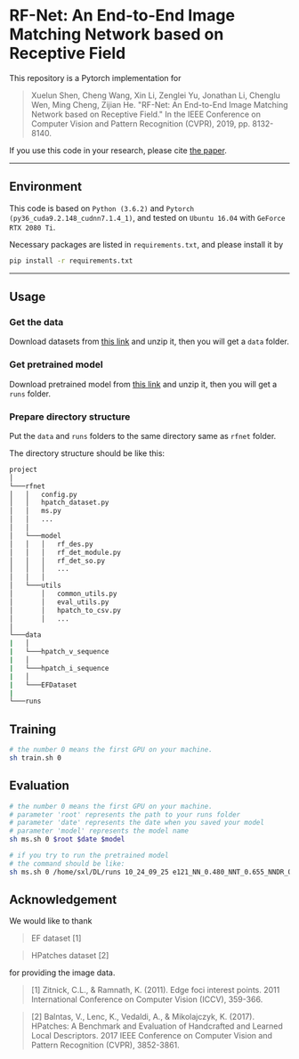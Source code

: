 # RF-Net: An End-to-End Image Matching Network based on Receptive Field

This repository is a Pytorch implementation for

> Xuelun Shen, Cheng Wang, Xin Li, Zenglei Yu, Jonathan Li, Chenglu Wen, Ming Cheng, Zijian He. "RF-Net: An End-to-End Image Matching Network based on Receptive Field." In the IEEE Conference on Computer Vision and Pattern Recognition (CVPR), 2019, pp. 8132-8140.

If you use this code in your research, please cite [the paper](https://arxiv.org/abs/1906.00604).

---

## Environment

This code is based on `Python (3.6.2)` and `Pytorch (py36_cuda9.2.148_cudnn7.1.4_1)`, and tested on `Ubuntu 16.04` with `GeForce RTX 2080 Ti`.

Necessary packages are listed in `requirements.txt`, and please install it by

```bash
pip install -r requirements.txt
```

---

## Usage

### Get the data

Download datasets from [this link](https://drive.google.com/open?id=1CyoJiY8d-byyZxOzkwhQ-MG-viRQGkOd) and unzip it, then you will get a `data` folder.

### Get pretrained model

Download pretrained model from [this link](https://drive.google.com/open?id=1kGFH3gjrEBAsoWNO7zcOVCR6JxBluMDN) and unzip it, then you will get a `runs` folder.

### Prepare directory structure

Put the `data` and `runs` folders to the same directory same as `rfnet` folder.

The directory structure should be like this:

```bash
project
│
└───rfnet
│   │   config.py
│   │   hpatch_dataset.py
│   │   ms.py
│   │   ...
│   │
│   └───model
│   │   │   rf_des.py
│   │   │   rf_det_module.py
│   │   │   rf_det_so.py
│   │   │   ...
│   │   │
│   └───utils
│       │   common_utils.py
│       │   eval_utils.py
│       │   hpatch_to_csv.py
│       │   ...
│
└───data
|   │
|   └───hpatch_v_sequence
|   │
|   └───hpatch_i_sequence
|   │
|   └───EFDataset
|
└───runs

```

## Training

```bash
# the number 0 means the first GPU on your machine.
sh train.sh 0
```

## Evaluation

```bash
# the number 0 means the first GPU on your machine.
# parameter 'root' represents the path to your runs folder
# parameter 'date' represents the date when you saved your model
# parameter 'model' represents the model name
sh ms.sh 0 $root $date $model

# if you try to run the pretrained model
# the command should be like:
sh ms.sh 0 /home/sxl/DL/runs 10_24_09_25 e121_NN_0.480_NNT_0.655_NNDR_0.813_MeanMS_0.649.pth.tar
```

## Acknowledgement

We would like to thank

> EF dataset [1]

> HPatches dataset [2]

for providing the image data.

> [1] Zitnick, C.L., & Ramnath, K. (2011). Edge foci interest points. 2011 International Conference on Computer Vision (ICCV), 359-366.

> [2] Balntas, V., Lenc, K., Vedaldi, A., & Mikolajczyk, K. (2017). HPatches: A Benchmark and Evaluation of Handcrafted and Learned Local Descriptors. 2017 IEEE Conference on Computer Vision and Pattern Recognition (CVPR), 3852-3861.
